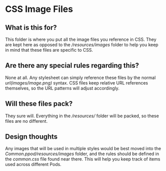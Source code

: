 CSS Image Files
=====

## What is this for?
This folder is where you put all the image files you reference in CSS.
They are kept here as opposed to the _/resources/images_ folder to
help you keep in mind that these files are specific to CSS.

## Are there any special rules regarding this?
None at all. Any stylesheet can simply reference these files by the
normal _url(images/image.png)_ syntax. CSS files keep relative URL
references themselves, so the URL patterns will adjust accordingly.

## Will these files pack?
They sure will. Everything in the _/resources/_ folder will be packed, so
these files are no different.

## Design thoughts
Any images that will be used in multiple styles would be best moved
into the _Common.ppod/resources/images_ folder, and the rules should
be defined in the _common.css_ file found near there. This will help
you keep track of items used across different Pods.